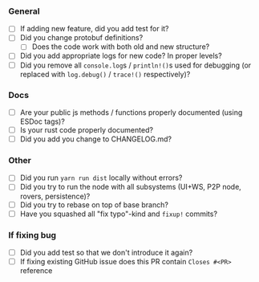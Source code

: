 ### General

- [ ] If adding new feature, did you add test for it?
- [ ] Did you change protobuf definitions?
	- [ ] Does the code work with both old and new structure?
- [ ] Did you add appropriate logs for new code? In proper levels?
- [ ] Did you remove all `console.log`s / `println!()`s used for debugging (or replaced with `log.debug()` / `trace!()` respectively)?

### Docs

- [ ] Are your public js methods / functions properly documented (using ESDoc tags)?
- [ ] Is your rust code properly documented?
- [ ] Did you add you change to CHANGELOG.md?

### Other

- [ ] Did you run `yarn run dist` locally without errors?
- [ ] Did you try to run the node with all subsystems (UI+WS, P2P node, rovers, persistence)?
- [ ] Did you try to rebase on top of base branch?
- [ ] Have you squashed all "fix typo"-kind and `fixup!` commits?

### If fixing bug

- [ ] Did you add test so that we don't introduce it again?
- [ ] If fixing existing GitHub issue does this PR contain `Closes #<PR>` reference

